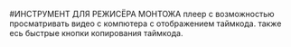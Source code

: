 #ИНСТРУМЕНТ ДЛЯ РЕЖИСЁРА МОНТОЖА 
плеер с возможностью просматривать видео с компютера с отображением таймкода. также есь быстрые кнопки копирования таймкода.
